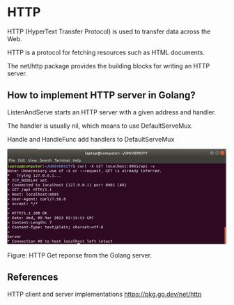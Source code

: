 # HTTP

HTTP (HyperText Transfer Protocol) is used to transfer data across the Web.

HTTP is a protocol for fetching resources such as HTML documents. 

The net/http package provides the building blocks for writing an HTTP server. 

## How to implement HTTP server in Golang?

ListenAndServe starts an HTTP server with a given address and handler. 

The handler is usually nil, which means to use DefaultServeMux. 

Handle and HandleFunc add handlers to DefaultServeMux 

![alt text](https://github.com/jylhakos/InternetOfThings/blob/main/Messaging/HTTP/GET.png?raw=true)

Figure: HTTP Get reponse from the Golang server.

## References

HTTP client and server implementations https://pkg.go.dev/net/http
